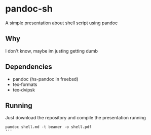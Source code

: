 # pandoc-sh
A simple presentation about shell script using pandoc

## Why
I don't know, maybe im justing getting dumb

## Dependencies
- pandoc (hs-pandoc in freebsd)
- tex-formats
- tex-dvipsk

## Running
Just download the repository and compile the presentation running

```
pandoc shell.md -t beamer -o shell.pdf
'''
